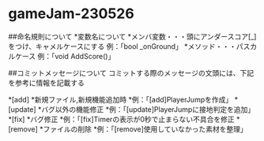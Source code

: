 # gameJam-230526  

##命名規則について
*変数名について
  *メンバ変数・・・頭にアンダースコア[_]をつけ、キャメルケースにする
   例：「bool _onGround」
  *メソッド・・・パスカルケース
   例：「void AddScore()」
   

##コミットメッセージについて
コミットする際のメッセージの文頭には、下記を参考に情報を記載する

*[add]
  *新規ファイル,新規機能追加時
  *例：「[add]PlayerJumpを作成」
*[update]
  *バグ以外の機能修正
  *例：「[update]PlayerJumpに接地判定を追加」
*[fix]
  *バグ修正
  *例：「[fix]Timerの表示が0秒で止まらない不具合を修正
*[remove]
  *ファイルの削除
  *例：「[remove]使用していなかった素材を整理」
